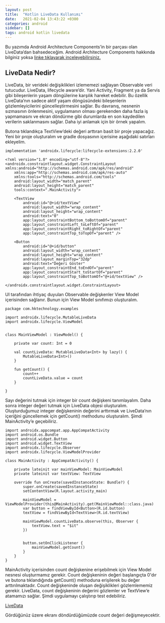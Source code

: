 ```yaml
---
layout: post
title:  "Kotlin LiveData Kullanımı"
date:   2021-02-04 13:43:22 +0300
categories: android 
sidebar: []
tags: android kotlin livedata
---
```


Bu yazımda Android Architecture Components’in bir parçası olan LiveData’dan bahsedeceğim. Android Architecture Components hakkında bilginiz yoksa [linke tıklayarak inceleyebilirsiniz.](https://developer.android.com/jetpack/guide)

## LiveData Nedir?

LiveData, bir verideki değişiklikleri izlememezi sağlayan Observable veri tutucudur. LiveData, lifecycle aware’dir. Yani Activity, Fragment ya da Servis gibi bileşenlerin yaşam döngülerine karşılık hareket edebilir. Bu özellik LiveData’nın sadece aktif yaşam döngüsündeki bileşenlerin gözlemleyicilerini güncelleştirmesini sağlar. Bu davranış, nesnenin sızmasının önlenmesini, uygulamanın olması gerekenden daha fazla iş yapmamasını ve ekran döndürme gibi durumlarda en son kaydedilen verilerin saklanmasını sağlar. Daha iyi anlamak için bir örnek yapalım.

Butona tıklandıkça TextView’deki değeri arttıran basit bir proje yapacağız. Yeni bir proje oluşturalım ve gradle dosyasının içerisine aşağıdaki satırları ekleyelim.

```
implementation 'androidx.lifecycle:lifecycle-extensions:2.2.0'
```

```
<?xml version="1.0" encoding="utf-8"?>
<androidx.constraintlayout.widget.ConstraintLayout xmlns:android="http://schemas.android.com/apk/res/android"
    xmlns:app="http://schemas.android.com/apk/res-auto"
    xmlns:tools="http://schemas.android.com/tools"
    android:layout_width="match_parent"
    android:layout_height="match_parent"
    tools:context=".MainActivity">

    <TextView
        android:id="@+id/textView"
        android:layout_width="wrap_content"
        android:layout_height="wrap_content"
        android:text="0"
        app:layout_constraintBottom_toBottomOf="parent"
        app:layout_constraintLeft_toLeftOf="parent"
        app:layout_constraintRight_toRightOf="parent"
        app:layout_constraintTop_toTopOf="parent" />

    <Button
        android:id="@+id/button"
        android:layout_width="wrap_content"
        android:layout_height="wrap_content"
        android:layout_marginTop="32dp"
        android:text="Değeri Göster"
        app:layout_constraintEnd_toEndOf="parent"
        app:layout_constraintStart_toStartOf="parent"
        app:layout_constraintTop_toBottomOf="@+id/textView" />

</androidx.constraintlayout.widget.ConstraintLayout>
```

UI tarafından ihtiyaç duyulan Observable değişkenler View Model içerisinden sağlanır. Bunun için View Model sınıfımızı oluşturalım.

```
package com.hktechnology.examples

import androidx.lifecycle.MutableLiveData
import androidx.lifecycle.ViewModel


class MainViewModel : ViewModel() {

    private var count: Int = 0

    val countLiveData: MutableLiveData<Int> by lazy() {
        MutableLiveData<Int>()
    }

    fun getCount() {
        count++
        countLiveData.value = count
    }

}
```

Sayı değerini tutmak için integer bir count değişkeni tanımlayalım. Daha sonra integer değeri tutmak için LiveData objesi oluşturalım. Oluşturduğumuz integer değişkeninin değerini arttırmak ve LiveData’nın içeriğini güncellemek için getCount() methodunu oluşturalım. Şimdi MainActivity’e geçebiliriz.

```
import androidx.appcompat.app.AppCompatActivity
import android.os.Bundle
import android.widget.Button
import android.widget.TextView
import androidx.lifecycle.Observer
import androidx.lifecycle.ViewModelProvider

class MainActivity : AppCompatActivity() {

    private lateinit var mainViewModel: MainViewModel
    private lateinit var textView: TextView

    override fun onCreate(savedInstanceState: Bundle?) {
        super.onCreate(savedInstanceState)
        setContentView(R.layout.activity_main)

        mainViewModel = ViewModelProvider(this@MainActivity).get(MainViewModel::class.java)
        var button = findViewById<Button>(R.id.button)
        textView = findViewById<TextView>(R.id.textView)

        mainViewModel.countLiveData.observe(this, Observer {
            textView.text = "$it"
        })


        button.setOnClickListener {
            mainViewModel.getCount()
        }
    }
}
``` 

MainActivity içerisinden count değişkenine erişebilmek için View Model nesnesi oluşturmamız gerekir. Count değişkeninin değeri başlangıçta 0'dır ve butona tıklandığında getCount() methoduna erişilerek bu değer arttırılmaktadır. Count değişkeninde oluşan değişiklikleri gözlemlememiz gerekir. LiveData, count değişkeninin değerini gözlemler ve TextView’e atamamızı sağlar.
Şimdi uygulamayı çalıştırıp test edebiliriz.

[LiveData](https://i.ibb.co/SXRdwLb/livedata.gif)

Gördüğünüz üzere ekranı döndürdüğümüzde count değeri değişmeyecektir. 
